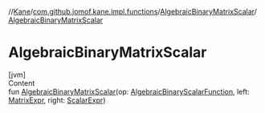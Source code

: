 //[Kane](../../index.md)/[com.github.jomof.kane.impl.functions](../index.md)/[AlgebraicBinaryMatrixScalar](index.md)/[AlgebraicBinaryMatrixScalar](-algebraic-binary-matrix-scalar.md)



# AlgebraicBinaryMatrixScalar  
[jvm]  
Content  
fun [AlgebraicBinaryMatrixScalar](-algebraic-binary-matrix-scalar.md)(op: [AlgebraicBinaryScalarFunction](../-algebraic-binary-scalar-function/index.md), left: [MatrixExpr](../../com.github.jomof.kane/-matrix-expr/index.md), right: [ScalarExpr](../../com.github.jomof.kane/-scalar-expr/index.md))  



